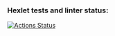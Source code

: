 ### Hexlet tests and linter status:
[![Actions Status](https://github.com/KulikovDenis/python-project-50/actions/workflows/hexlet-check.yml/badge.svg)](https://github.com/KulikovDenis/python-project-50/actions)